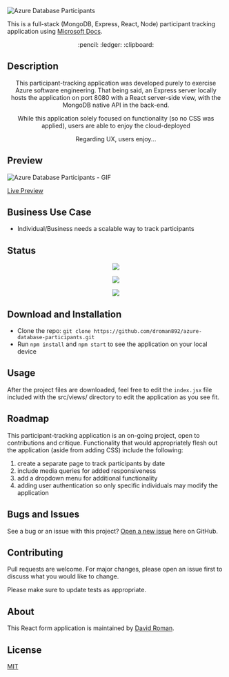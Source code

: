 ![Azure Database Participants](https://user-images.githubusercontent.com/25372739/134193682-7c3e2d77-dd37-414e-83c0-ea2c09029e1f.png)

This is a full-stack (MongoDB, Express, React, Node) participant tracking application using [Microsoft Docs](https://docs.microsoft.com/en-us/azure/developer/javascript/tutorial/deploy-nodejs-mongodb-app-service-from-visual-studio-code).

<p align="center"> :pencil: :ledger: :clipboard: </p>

## Description

<p align="center"> This participant-tracking application was developed purely to exercise Azure software engineering.  That being said, an Express server locally hosts the application on port 8080 with a React server-side view, with the MongoDB native API in the back-end.</p>

<p align="center"> While this application solely focused on functionality (so no CSS was applied), users are able to enjoy the cloud-deployed </p>

<p align="center"> Regarding UX, users enjoy...</p>

## Preview

![Azure Database Participants - GIF](https://user-images.githubusercontent.com/25372739/134195803-ed427cb6-35dd-4748-985a-496811779639.gif)

[Live Preview]()

## Business Use Case

- Individual/Business needs a scalable way to track participants

## Status

<p align="center"> <img src="https://img.shields.io/tokei/lines/github/droman892/azure-database-participants" /> </p>

<p align="center"> <img src="https://img.shields.io/github/languages/count/droman892/azure-database-participants" /> </p>

<p align="center"> <img src="https://img.shields.io/github/repo-size/droman892/azure-database-participants" /> </p>

## Download and Installation

- Clone the repo: `git clone https://github.com/droman892/azure-database-participants.git` 
- Run `npm install` and `npm start` to see the application on your local device
## Usage

After the project files are downloaded, feel free to edit the `index.jsx` file included with the src/views/ directory to edit the application as you see fit.

## Roadmap

This participant-tracking application is an on-going project, open to contributions and critique.  Functionality that would appropriately flesh out the application (aside from adding CSS) include the following:
1) create a separate page to track participants by date
2) include media queries for added responsiveness
3) add a dropdown menu for additional functionality
4) adding user authentication so only specific individuals may modify the application

## Bugs and Issues

See a bug or an issue with this project? [Open a new issue](https://github.com/droman892/azure-database-participants/issues) here on GitHub.

## Contributing
Pull requests are welcome. For major changes, please open an issue first to discuss what you would like to change.

Please make sure to update tests as appropriate.

## About

This React form application is maintained by [David Roman](https://www.linkedin.com/in/david-roman-front-end-engineer/).

## License

[MIT](https://choosealicense.com/licenses/mit/)